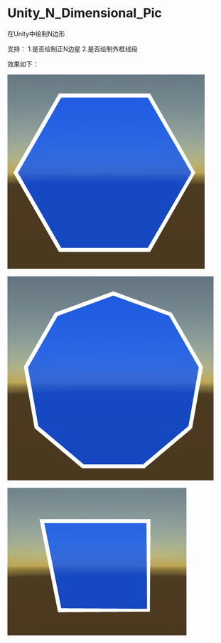 # Unity_N_Dimensional_Pic
在Unity中绘制N边形

支持：
1.是否绘制正N边星
2.是否绘制外框线段

效果如下：

![Image text](https://github.com/nhljh1234/Unity_N_Dimensional_Pic/blob/master/Image/six.png)

![Image text](https://github.com/nhljh1234/Unity_N_Dimensional_Pic/blob/master/Image/nine.png)

![Image text](https://github.com/nhljh1234/Unity_N_Dimensional_Pic/blob/master/Image/four.png)
